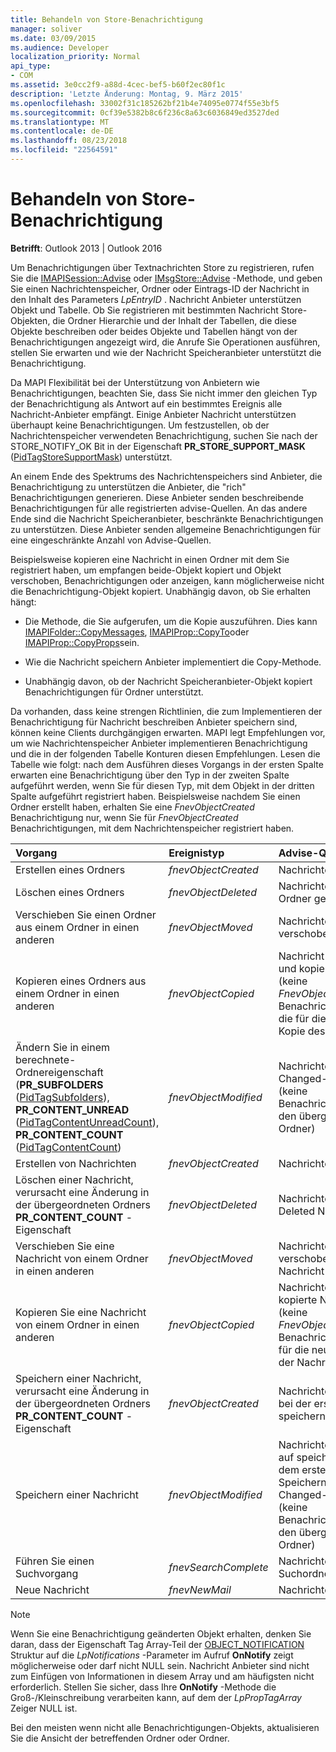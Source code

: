 ```yaml
---
title: Behandeln von Store-Benachrichtigung
manager: soliver
ms.date: 03/09/2015
ms.audience: Developer
localization_priority: Normal
api_type:
- COM
ms.assetid: 3e0cc2f9-a88d-4cec-bef5-b60f2ec80f1c
description: 'Letzte Änderung: Montag, 9. März 2015'
ms.openlocfilehash: 33002f31c185262bf21b4e74095e0774f55e3bf5
ms.sourcegitcommit: 0cf39e5382b8c6f236c8a63c6036849ed3527ded
ms.translationtype: MT
ms.contentlocale: de-DE
ms.lasthandoff: 08/23/2018
ms.locfileid: "22564591"
---
```

# <a name="handling-message-store-notification"></a>Behandeln von Store-Benachrichtigung
  
**Betrifft**: Outlook 2013 | Outlook 2016 
  
Um Benachrichtigungen über Textnachrichten Store zu registrieren, rufen Sie die [IMAPISession::Advise](imapisession-advise.md) oder [IMsgStore::Advise](imsgstore-advise.md) -Methode, und geben Sie einen Nachrichtenspeicher, Ordner oder Eintrags-ID der Nachricht in den Inhalt des Parameters _LpEntryID_ . Nachricht Anbieter unterstützen Objekt und Tabelle. Ob Sie registrieren mit bestimmten Nachricht Store-Objekten, die Ordner Hierarchie und der Inhalt der Tabellen, die diese Objekte beschreiben oder beides Objekte und Tabellen hängt von der Benachrichtigungen angezeigt wird, die Anrufe Sie Operationen ausführen, stellen Sie erwarten und wie der Nachricht Speicheranbieter unterstützt die Benachrichtigung. 
  
Da MAPI Flexibilität bei der Unterstützung von Anbietern wie Benachrichtigungen, beachten Sie, dass Sie nicht immer den gleichen Typ der Benachrichtigung als Antwort auf ein bestimmtes Ereignis alle Nachricht-Anbieter empfängt. Einige Anbieter Nachricht unterstützen überhaupt keine Benachrichtigungen. Um festzustellen, ob der Nachrichtenspeicher verwendeten Benachrichtigung, suchen Sie nach der STORE_NOTIFY_OK Bit in der Eigenschaft **PR_STORE_SUPPORT_MASK** ([PidTagStoreSupportMask](pidtagstoresupportmask-canonical-property.md)) unterstützt.
  
An einem Ende des Spektrums des Nachrichtenspeichers sind Anbieter, die Benachrichtigung zu unterstützen die Anbieter, die "rich" Benachrichtigungen generieren. Diese Anbieter senden beschreibende Benachrichtigungen für alle registrierten advise-Quellen. An das andere Ende sind die Nachricht Speicheranbieter, beschränkte Benachrichtigungen zu unterstützen. Diese Anbieter senden allgemeine Benachrichtigungen für eine eingeschränkte Anzahl von Advise-Quellen. 
  
Beispielsweise kopieren eine Nachricht in einen Ordner mit dem Sie registriert haben, um empfangen beide-Objekt kopiert und Objekt verschoben, Benachrichtigungen oder anzeigen, kann möglicherweise nicht die Benachrichtigung-Objekt kopiert. Unabhängig davon, ob Sie erhalten hängt:
  
- Die Methode, die Sie aufgerufen, um die Kopie auszuführen. Dies kann [IMAPIFolder::CopyMessages](imapifolder-copymessages.md), [IMAPIProp::CopyTo](imapiprop-copyto.md)oder [IMAPIProp::CopyProps](imapiprop-copyprops.md)sein.
    
- Wie die Nachricht speichern Anbieter implementiert die Copy-Methode.
    
- Unabhängig davon, ob der Nachricht Speicheranbieter-Objekt kopiert Benachrichtigungen für Ordner unterstützt.
    
Da vorhanden, dass keine strengen Richtlinien, die zum Implementieren der Benachrichtigung für Nachricht beschreiben Anbieter speichern sind, können keine Clients durchgängigen erwarten. MAPI legt Empfehlungen vor, um wie Nachrichtenspeicher Anbieter implementieren Benachrichtigung und die in der folgenden Tabelle Konturen diesen Empfehlungen. Lesen die Tabelle wie folgt: nach dem Ausführen dieses Vorgangs in der ersten Spalte erwarten eine Benachrichtigung über den Typ in der zweiten Spalte aufgeführt werden, wenn Sie für diesen Typ, mit dem Objekt in der dritten Spalte aufgeführt registriert haben. Beispielsweise nachdem Sie einen Ordner erstellt haben, erhalten Sie eine _FnevObjectCreated_ Benachrichtigung nur, wenn Sie für _FnevObjectCreated_ Benachrichtigungen, mit dem Nachrichtenspeicher registriert haben. 
  
|**Vorgang**|**Ereignistyp**|**Advise-Quelle**|
|:-----|:-----|:-----|
|Erstellen eines Ordners  <br/> | _fnevObjectCreated_ <br/> |Nachrichtenspeicher  <br/> |
|Löschen eines Ordners  <br/> | _fnevObjectDeleted_ <br/> |Nachrichtenspeicher Ordner gelöscht  <br/> |
|Verschieben Sie einen Ordner aus einem Ordner in einen anderen  <br/> | _fnevObjectMoved_ <br/> |Nachrichtenspeicher verschobene Ordner  <br/> |
|Kopieren eines Ordners aus einem Ordner in einen anderen  <br/> | _fnevObjectCopied_ <br/> |Nachricht speichern und kopiert Ordner (keine _FnevObjectCreated_ Benachrichtigung, die für die neue Kopie des Ordners)  <br/> |
|Ändern Sie in einem berechnete-Ordnereigenschaft (**PR_SUBFOLDERS** ([PidTagSubfolders](pidtagsubfolders-canonical-property.md)), **PR_CONTENT_UNREAD** ([PidTagContentUnreadCount](pidtagcontentunreadcount-canonical-property.md)), **PR_CONTENT_COUNT** ([PidTagContentCount](pidtagcontentcount-canonical-property.md))  <br/> | _fnevObjectModified_ <br/> |Nachrichtenspeicher Changed-Ordner (keine Benachrichtigung an den übergeordneten Ordner)  <br/> |
|Erstellen von Nachrichten  <br/> | _fnevObjectCreated_ <br/> |Nachrichtenspeicher  <br/> |
|Löschen einer Nachricht, verursacht eine Änderung in der übergeordneten Ordners **PR_CONTENT_COUNT** -Eigenschaft  <br/> | _fnevObjectDeleted_ <br/> |Nachrichtenspeicher Deleted Nachricht  <br/> |
|Verschieben Sie eine Nachricht von einem Ordner in einen anderen  <br/> | _fnevObjectMoved_ <br/> |Nachrichtenspeicher verschobene Nachricht  <br/> |
|Kopieren Sie eine Nachricht von einem Ordner in einen anderen  <br/> | _fnevObjectCopied_ <br/> |Nachrichtenspeicher kopierte Nachricht (keine _FnevObjectCreated_ Benachrichtigung für die neue Kopie der Nachricht)  <br/> |
|Speichern einer Nachricht, verursacht eine Änderung in der übergeordneten Ordners **PR_CONTENT_COUNT** -Eigenschaft  <br/> | _fnevObjectCreated_ <br/> |Nachrichtenspeicher bei der ersten nur speichern  <br/> |
|Speichern einer Nachricht  <br/> | _fnevObjectModified_ <br/> |Nachrichtenspeicher auf speichert nach dem ersten Speichern Changed-Nachricht (keine Benachrichtigung an den übergeordneten Ordner)  <br/> |
|Führen Sie einen Suchvorgang  <br/> | _fnevSearchComplete_ <br/> |Nachrichtenspeicher Suchordner  <br/> |
|Neue Nachricht  <br/> | _fnevNewMail_ <br/> |Nachrichtenspeicher  <br/> |
   
> [!NOTE]
> Wenn Sie eine Benachrichtigung geänderten Objekt erhalten, denken Sie daran, dass der Eigenschaft Tag Array-Teil der [OBJECT_NOTIFICATION](object_notification.md) Struktur auf die _LpNotifications_ -Parameter im Aufruf **OnNotify** zeigt möglicherweise oder darf nicht NULL sein. Nachricht Anbieter sind nicht zum Einfügen von Informationen in diesem Array und am häufigsten nicht erforderlich. Stellen Sie sicher, dass Ihre **OnNotify** -Methode die Groß-/Kleinschreibung verarbeiten kann, auf dem der _LpPropTagArray_ Zeiger NULL ist. 
  
Bei den meisten wenn nicht alle Benachrichtigungen-Objekts, aktualisieren Sie die Ansicht der betreffenden Ordner oder Ordner.
  

